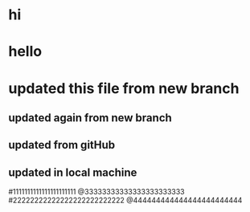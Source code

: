 # hi

# hello

# updated this file from new branch

## updated again from new branch

## updated from gitHub

## updated in local machine

#1111111111111111111111
@33333333333333333333333
#22222222222222222222222222
@444444444444444444444444
